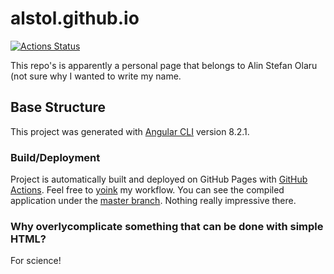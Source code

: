 # alstol.github.io
[![Actions Status](https://github.com/alstol/alstol.github.io/workflows/Build%20and%20Deploy/badge.svg)](https://github.com/alstol/alstol.github.io/actions)

This repo's is apparently a personal page that belongs to Alin Stefan Olaru (not sure why I wanted to write my name.

## Base Structure
This project was generated with [Angular CLI](https://github.com/angular/angular-cli) version 8.2.1.

### Build/Deployment
Project is automatically built and deployed on GitHub Pages with [GitHub Actions](https://github.com/alstol/alstol.github.io/actions). Feel free to [yoink](https://www.urbandictionary.com/define.php?term=Yoink) my workflow.
You can see the compiled application under the [master branch](https://github.com/alstol/alstol.github.io/tree/master). Nothing really impressive there.

### Why overlycomplicate something that can be done with simple HTML?
For science!
